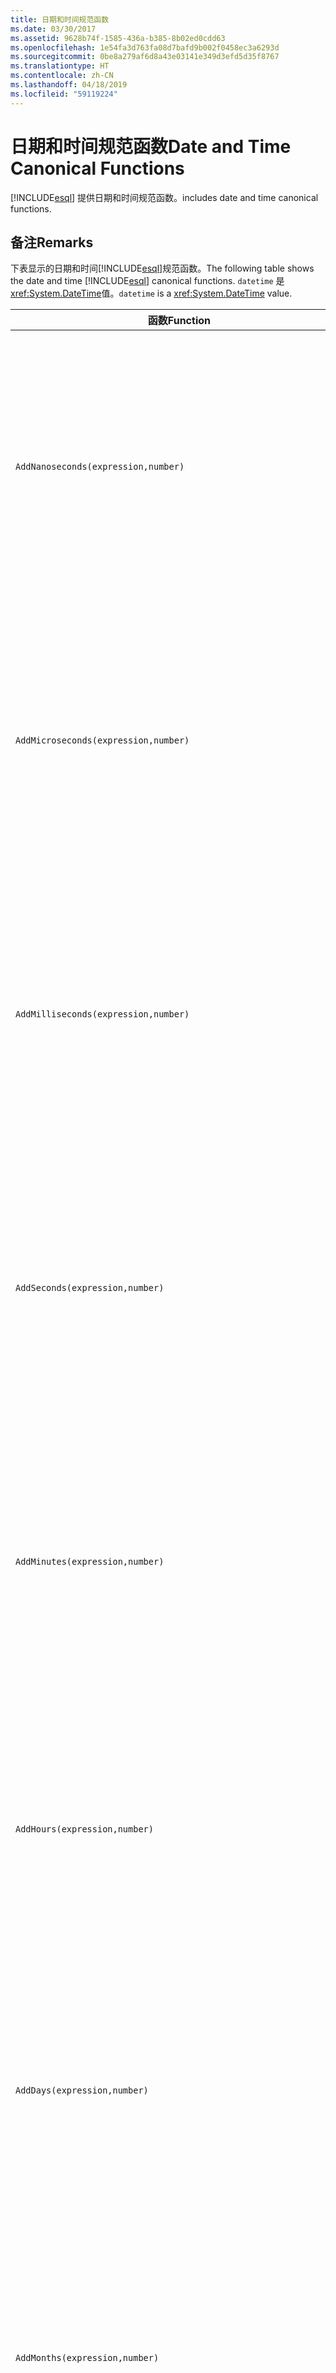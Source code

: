 ```yaml
---
title: 日期和时间规范函数
ms.date: 03/30/2017
ms.assetid: 9628b74f-1585-436a-b385-8b02ed0cdd63
ms.openlocfilehash: 1e54fa3d763fa08d7bafd9b002f0458ec3a6293d
ms.sourcegitcommit: 0be8a279af6d8a43e03141e349d3efd5d35f8767
ms.translationtype: HT
ms.contentlocale: zh-CN
ms.lasthandoff: 04/18/2019
ms.locfileid: "59119224"
---
```

# <a name="date-and-time-canonical-functions"></a><span data-ttu-id="c5acd-102">日期和时间规范函数</span><span class="sxs-lookup"><span data-stu-id="c5acd-102">Date and Time Canonical Functions</span></span>
[!INCLUDE[esql](../../../../../../includes/esql-md.md)] <span data-ttu-id="c5acd-103">提供日期和时间规范函数。</span><span class="sxs-lookup"><span data-stu-id="c5acd-103">includes date and time canonical functions.</span></span>  
  
## <a name="remarks"></a><span data-ttu-id="c5acd-104">备注</span><span class="sxs-lookup"><span data-stu-id="c5acd-104">Remarks</span></span>  
 <span data-ttu-id="c5acd-105">下表显示的日期和时间[!INCLUDE[esql](../../../../../../includes/esql-md.md)]规范函数。</span><span class="sxs-lookup"><span data-stu-id="c5acd-105">The following table shows the date and time [!INCLUDE[esql](../../../../../../includes/esql-md.md)] canonical functions.</span></span> <span data-ttu-id="c5acd-106">`datetime` 是<xref:System.DateTime>值。</span><span class="sxs-lookup"><span data-stu-id="c5acd-106">`datetime` is a <xref:System.DateTime> value.</span></span>  
  
|<span data-ttu-id="c5acd-107">函数</span><span class="sxs-lookup"><span data-stu-id="c5acd-107">Function</span></span>|<span data-ttu-id="c5acd-108">描述</span><span class="sxs-lookup"><span data-stu-id="c5acd-108">Description</span></span>|  
|--------------|-----------------|  
|`AddNanoseconds(expression,number)`|<span data-ttu-id="c5acd-109">将指定的毫微秒 `number` 添加到 `expression`。</span><span class="sxs-lookup"><span data-stu-id="c5acd-109">Adds the specified `number` of nanoseconds to the `expression`.</span></span><br /><br /> <span data-ttu-id="c5acd-110">**参数**</span><span class="sxs-lookup"><span data-stu-id="c5acd-110">**Arguments**</span></span><br /><br /> <span data-ttu-id="c5acd-111">`expression`：`DateTime`、`DateTimeOffset` 或 `Time`。</span><span class="sxs-lookup"><span data-stu-id="c5acd-111">`expression`: `DateTime`, `DateTimeOffset`, or `Time`.</span></span><br /><br /> <span data-ttu-id="c5acd-112">`number`: `Int32`。</span><span class="sxs-lookup"><span data-stu-id="c5acd-112">`number`: `Int32`.</span></span><br /><br /> <span data-ttu-id="c5acd-113">**返回值**</span><span class="sxs-lookup"><span data-stu-id="c5acd-113">**Return Value**</span></span><br /><br /> <span data-ttu-id="c5acd-114">`expression` 的类型。</span><span class="sxs-lookup"><span data-stu-id="c5acd-114">The type of `expression`.</span></span>|  
|`AddMicroseconds(expression,number)`|<span data-ttu-id="c5acd-115">将指定的微秒 `number` 添加到 `expression`。</span><span class="sxs-lookup"><span data-stu-id="c5acd-115">Adds the specified `number` of microseconds to the `expression`.</span></span><br /><br /> <span data-ttu-id="c5acd-116">**参数**</span><span class="sxs-lookup"><span data-stu-id="c5acd-116">**Arguments**</span></span><br /><br /> <span data-ttu-id="c5acd-117">`expression`：`DateTime`、`DateTimeOffset` 或 `Time`。</span><span class="sxs-lookup"><span data-stu-id="c5acd-117">`expression`: `DateTime`, `DateTimeOffset`, or `Time`.</span></span><br /><br /> <span data-ttu-id="c5acd-118">`number`: `Int32`。</span><span class="sxs-lookup"><span data-stu-id="c5acd-118">`number`: `Int32`.</span></span><br /><br /> <span data-ttu-id="c5acd-119">**返回值**</span><span class="sxs-lookup"><span data-stu-id="c5acd-119">**Return Value**</span></span><br /><br /> <span data-ttu-id="c5acd-120">`expression` 的类型。</span><span class="sxs-lookup"><span data-stu-id="c5acd-120">The type of `expression`.</span></span>|  
|`AddMilliseconds(expression,number)`|<span data-ttu-id="c5acd-121">将指定的毫秒 `number` 添加到 `expression`。</span><span class="sxs-lookup"><span data-stu-id="c5acd-121">Adds the specified `number` of milliseconds to the `expression`.</span></span><br /><br /> <span data-ttu-id="c5acd-122">**参数**</span><span class="sxs-lookup"><span data-stu-id="c5acd-122">**Arguments**</span></span><br /><br /> <span data-ttu-id="c5acd-123">`expression`：`DateTime`、`DateTimeOffset` 或 `Time`。</span><span class="sxs-lookup"><span data-stu-id="c5acd-123">`expression`: `DateTime`, `DateTimeOffset`, or `Time`.</span></span><br /><br /> <span data-ttu-id="c5acd-124">`number`: `Int32`。</span><span class="sxs-lookup"><span data-stu-id="c5acd-124">`number`: `Int32`.</span></span><br /><br /> <span data-ttu-id="c5acd-125">**返回值**</span><span class="sxs-lookup"><span data-stu-id="c5acd-125">**Return Value**</span></span><br /><br /> <span data-ttu-id="c5acd-126">`expression` 的类型。</span><span class="sxs-lookup"><span data-stu-id="c5acd-126">The type of `expression`.</span></span>|  
|`AddSeconds(expression,number)`|<span data-ttu-id="c5acd-127">将指定的秒 `number` 添加到 `expression`。</span><span class="sxs-lookup"><span data-stu-id="c5acd-127">Adds the specified `number` of seconds to the `expression`.</span></span><br /><br /> <span data-ttu-id="c5acd-128">**参数**</span><span class="sxs-lookup"><span data-stu-id="c5acd-128">**Arguments**</span></span><br /><br /> <span data-ttu-id="c5acd-129">`expression`：`DateTime`、`DateTimeOffset` 或 `Time`。</span><span class="sxs-lookup"><span data-stu-id="c5acd-129">`expression`: `DateTime`, `DateTimeOffset`, or `Time`.</span></span><br /><br /> <span data-ttu-id="c5acd-130">`number`: `Int32`。</span><span class="sxs-lookup"><span data-stu-id="c5acd-130">`number`: `Int32`.</span></span><br /><br /> <span data-ttu-id="c5acd-131">**返回值**</span><span class="sxs-lookup"><span data-stu-id="c5acd-131">**Return Value**</span></span><br /><br /> <span data-ttu-id="c5acd-132">`expression` 的类型。</span><span class="sxs-lookup"><span data-stu-id="c5acd-132">The type of `expression`.</span></span>|  
|`AddMinutes(expression,number)`|<span data-ttu-id="c5acd-133">将指定的分钟 `number` 添加到 `expression`。</span><span class="sxs-lookup"><span data-stu-id="c5acd-133">Adds the specified `number` of minutes to the `expression`.</span></span><br /><br /> <span data-ttu-id="c5acd-134">**参数**</span><span class="sxs-lookup"><span data-stu-id="c5acd-134">**Arguments**</span></span><br /><br /> <span data-ttu-id="c5acd-135">`expression`：`DateTime`、`DateTimeOffset` 或 `Time`。</span><span class="sxs-lookup"><span data-stu-id="c5acd-135">`expression`: `DateTime`, `DateTimeOffset`, or `Time`.</span></span><br /><br /> <span data-ttu-id="c5acd-136">`number`: `Int32`。</span><span class="sxs-lookup"><span data-stu-id="c5acd-136">`number`: `Int32`.</span></span><br /><br /> <span data-ttu-id="c5acd-137">**返回值**</span><span class="sxs-lookup"><span data-stu-id="c5acd-137">**Return Value**</span></span><br /><br /> <span data-ttu-id="c5acd-138">`expression` 的类型。</span><span class="sxs-lookup"><span data-stu-id="c5acd-138">The type of `expression`.</span></span>|  
|`AddHours(expression,number)`|<span data-ttu-id="c5acd-139">将指定的小时 `number` 添加到 `expression`。</span><span class="sxs-lookup"><span data-stu-id="c5acd-139">Adds the specified `number` of hours to the `expression`.</span></span><br /><br /> <span data-ttu-id="c5acd-140">**参数**</span><span class="sxs-lookup"><span data-stu-id="c5acd-140">**Arguments**</span></span><br /><br /> <span data-ttu-id="c5acd-141">`expression`：`DateTime`、`DateTimeOffset` 或 `Time`。</span><span class="sxs-lookup"><span data-stu-id="c5acd-141">`expression`: `DateTime`, `DateTimeOffset`, or `Time`.</span></span><br /><br /> <span data-ttu-id="c5acd-142">`number`: `Int32`。</span><span class="sxs-lookup"><span data-stu-id="c5acd-142">`number`: `Int32`.</span></span><br /><br /> <span data-ttu-id="c5acd-143">**返回值**</span><span class="sxs-lookup"><span data-stu-id="c5acd-143">**Return Value**</span></span><br /><br /> <span data-ttu-id="c5acd-144">`expression` 的类型。</span><span class="sxs-lookup"><span data-stu-id="c5acd-144">The type of `expression`.</span></span>|  
|`AddDays(expression,number)`|<span data-ttu-id="c5acd-145">将指定的天 `number` 添加到 `expression`。</span><span class="sxs-lookup"><span data-stu-id="c5acd-145">Adds the specified `number` of days to the `expression`.</span></span><br /><br /> <span data-ttu-id="c5acd-146">**参数**</span><span class="sxs-lookup"><span data-stu-id="c5acd-146">**Arguments**</span></span><br /><br /> <span data-ttu-id="c5acd-147">`expression`：`DateTime` 或 `DateTimeOffset`。</span><span class="sxs-lookup"><span data-stu-id="c5acd-147">`expression`: `DateTime` or `DateTimeOffset`.</span></span><br /><br /> <span data-ttu-id="c5acd-148">`number`: `Int32`。</span><span class="sxs-lookup"><span data-stu-id="c5acd-148">`number`: `Int32`.</span></span><br /><br /> <span data-ttu-id="c5acd-149">**返回值**</span><span class="sxs-lookup"><span data-stu-id="c5acd-149">**Return Value**</span></span><br /><br /> <span data-ttu-id="c5acd-150">`expression` 的类型。</span><span class="sxs-lookup"><span data-stu-id="c5acd-150">The type of `expression`.</span></span>|  
|`AddMonths(expression,number)`|<span data-ttu-id="c5acd-151">将指定的月份 `number` 添加到 `expression`。</span><span class="sxs-lookup"><span data-stu-id="c5acd-151">Adds the specified `number` of months to the `expression`.</span></span><br /><br /> <span data-ttu-id="c5acd-152">**参数**</span><span class="sxs-lookup"><span data-stu-id="c5acd-152">**Arguments**</span></span><br /><br /> <span data-ttu-id="c5acd-153">`expression`：`DateTime` 或 `DateTimeOffset`。</span><span class="sxs-lookup"><span data-stu-id="c5acd-153">`expression`: `DateTime` or `DateTimeOffset`.</span></span><br /><br /> <span data-ttu-id="c5acd-154">`number`: `Int32`。</span><span class="sxs-lookup"><span data-stu-id="c5acd-154">`number`: `Int32`.</span></span><br /><br /> <span data-ttu-id="c5acd-155">**返回值**</span><span class="sxs-lookup"><span data-stu-id="c5acd-155">**Return Value**</span></span><br /><br /> <span data-ttu-id="c5acd-156">`expression` 的类型。</span><span class="sxs-lookup"><span data-stu-id="c5acd-156">The type of `expression`.</span></span>|  
|`AddYears(expression,number)`|<span data-ttu-id="c5acd-157">将指定的年份 `number` 添加到 `expression`。</span><span class="sxs-lookup"><span data-stu-id="c5acd-157">Adds the specified `number` of years to the `expression`.</span></span><br /><br /> <span data-ttu-id="c5acd-158">**参数**</span><span class="sxs-lookup"><span data-stu-id="c5acd-158">**Arguments**</span></span><br /><br /> <span data-ttu-id="c5acd-159">`expression`：`DateTime` 或 `DateTimeOffset`。</span><span class="sxs-lookup"><span data-stu-id="c5acd-159">`expression`: `DateTime` or `DateTimeOffset`.</span></span><br /><br /> <span data-ttu-id="c5acd-160">`number`: `Int32`。</span><span class="sxs-lookup"><span data-stu-id="c5acd-160">`number`: `Int32`.</span></span><br /><br /> <span data-ttu-id="c5acd-161">**返回值**</span><span class="sxs-lookup"><span data-stu-id="c5acd-161">**Return Value**</span></span><br /><br /> <span data-ttu-id="c5acd-162">`expression` 的类型。</span><span class="sxs-lookup"><span data-stu-id="c5acd-162">The type of `expression`.</span></span>|  
|`CreateDateTime(year,month,day,hour,minute,second)`|<span data-ttu-id="c5acd-163">返回一个新的 `DateTime` 值作为服务器在自己的时区中的当前日期和时间。</span><span class="sxs-lookup"><span data-stu-id="c5acd-163">Returns a new `DateTime` value as the current date and time of the server in the server's time zone.</span></span><br /><br /> <span data-ttu-id="c5acd-164">**参数**</span><span class="sxs-lookup"><span data-stu-id="c5acd-164">**Arguments**</span></span><br /><br /> <span data-ttu-id="c5acd-165">`year`、`month`、`day`、`hour`、`minute`：`Int16` 和 `Int32`。</span><span class="sxs-lookup"><span data-stu-id="c5acd-165">`year`, `month`, `day`, `hour`, `minute`: `Int16` and `Int32`.</span></span><br /><br /> <span data-ttu-id="c5acd-166">`second`: `Double`。</span><span class="sxs-lookup"><span data-stu-id="c5acd-166">`second`: `Double`.</span></span><br /><br /> <span data-ttu-id="c5acd-167">**返回值**</span><span class="sxs-lookup"><span data-stu-id="c5acd-167">**Return Value**</span></span><br /><br /> <span data-ttu-id="c5acd-168">`DateTime`。</span><span class="sxs-lookup"><span data-stu-id="c5acd-168">A `DateTime`.</span></span>|  
|`CreateDateTimeOffset(year,month,day,hour,minute,second,tzoffset)`|<span data-ttu-id="c5acd-169">返回一个新的 `DateTimeOffset` 值作为服务器相对于协调世界时 (UTC) 的当前日期和时间。</span><span class="sxs-lookup"><span data-stu-id="c5acd-169">Returns a new `DateTimeOffset` value as the current date and time of the server relative to the Coordinated Universal Time (UTC).</span></span><br /><br /> <span data-ttu-id="c5acd-170">**参数**</span><span class="sxs-lookup"><span data-stu-id="c5acd-170">**Arguments**</span></span><br /><br /> <span data-ttu-id="c5acd-171">`year`, `month`, `day`, `hour`, `minute`, `tzoffset`: `Int32`.</span><span class="sxs-lookup"><span data-stu-id="c5acd-171">`year`, `month`, `day`, `hour`, `minute`, `tzoffset`: `Int32`.</span></span><br /><br /> <span data-ttu-id="c5acd-172">`second`: `Double`。</span><span class="sxs-lookup"><span data-stu-id="c5acd-172">`second`: `Double`.</span></span><br /><br /> <span data-ttu-id="c5acd-173">**返回值**</span><span class="sxs-lookup"><span data-stu-id="c5acd-173">**Return Value**</span></span><br /><br /> <span data-ttu-id="c5acd-174">`DateTimeOffset`。</span><span class="sxs-lookup"><span data-stu-id="c5acd-174">A `DateTimeOffset`.</span></span>|  
|`CreateTime(hour,minute,second)`|<span data-ttu-id="c5acd-175">返回一个新的 `Time` 值作为当前时间。</span><span class="sxs-lookup"><span data-stu-id="c5acd-175">Returns a new `Time` value as the current time.</span></span><br /><br /> <span data-ttu-id="c5acd-176">**参数**</span><span class="sxs-lookup"><span data-stu-id="c5acd-176">**Arguments**</span></span><br /><br /> <span data-ttu-id="c5acd-177">`hour` 和 `minute`：`Int32`。</span><span class="sxs-lookup"><span data-stu-id="c5acd-177">`hour` and `minute`: `Int32`.</span></span><br /><br /> <span data-ttu-id="c5acd-178">`second`: `Double`。</span><span class="sxs-lookup"><span data-stu-id="c5acd-178">`second`: `Double`.</span></span><br /><br /> <span data-ttu-id="c5acd-179">**返回值**</span><span class="sxs-lookup"><span data-stu-id="c5acd-179">**Return Value**</span></span><br /><br /> <span data-ttu-id="c5acd-180">`Time`。</span><span class="sxs-lookup"><span data-stu-id="c5acd-180">A `Time`.</span></span>|  
|`CurrentDateTime()`|<span data-ttu-id="c5acd-181">返回一个 `DateTime` 值作为服务器所在时区中的当前日期和时间。</span><span class="sxs-lookup"><span data-stu-id="c5acd-181">Returns a `DateTime` value as the current date and time of the server in the server's time zone.</span></span><br /><br /> <span data-ttu-id="c5acd-182">**返回值**</span><span class="sxs-lookup"><span data-stu-id="c5acd-182">**Return Value**</span></span><br /><br /> <span data-ttu-id="c5acd-183">`DateTime`。</span><span class="sxs-lookup"><span data-stu-id="c5acd-183">A `DateTime`.</span></span>|  
|`CurrentDateTimeOffset()`|<span data-ttu-id="c5acd-184">将当前日期、时间和偏移量作为 `DateTimeOffset` 返回。</span><span class="sxs-lookup"><span data-stu-id="c5acd-184">Returns the current date, time and offset as a `DateTimeOffset`.</span></span><br /><br /> <span data-ttu-id="c5acd-185">**返回值**</span><span class="sxs-lookup"><span data-stu-id="c5acd-185">**Return Value**</span></span><br /><br /> <span data-ttu-id="c5acd-186">`DateTimeOffset`。</span><span class="sxs-lookup"><span data-stu-id="c5acd-186">A `DateTimeOffset`.</span></span>|  
|`CurrentUtcDateTime()`|<span data-ttu-id="c5acd-187">返回一个 <xref:System.DateTime> 值，该值作为服务器在 UTS 时区中的当前日期和时间。</span><span class="sxs-lookup"><span data-stu-id="c5acd-187">Returns a <xref:System.DateTime> value as the current date and time of the server in the UTS time zone.</span></span><br /><br /> <span data-ttu-id="c5acd-188">**返回值**</span><span class="sxs-lookup"><span data-stu-id="c5acd-188">**Return Value**</span></span><br /><br /> <span data-ttu-id="c5acd-189">`DateTime`。</span><span class="sxs-lookup"><span data-stu-id="c5acd-189">A `DateTime`.</span></span>|  
|`Day(expression)`|<span data-ttu-id="c5acd-190">将 `expression` 的日部分作为一个介于 1 到 31 之间的 `Int32` 返回。</span><span class="sxs-lookup"><span data-stu-id="c5acd-190">Returns the day portion of `expression` as an `Int32` between 1 and 31.</span></span><br /><br /> <span data-ttu-id="c5acd-191">**参数**</span><span class="sxs-lookup"><span data-stu-id="c5acd-191">**Arguments**</span></span><br /><br /> <span data-ttu-id="c5acd-192">`DateTime` 和 `DateTimeOffset`。</span><span class="sxs-lookup"><span data-stu-id="c5acd-192">A `DateTime` and `DateTimeOffset`.</span></span><br /><br /> <span data-ttu-id="c5acd-193">**返回值**</span><span class="sxs-lookup"><span data-stu-id="c5acd-193">**Return Value**</span></span><br /><br /> <span data-ttu-id="c5acd-194">一个 `Int32`。</span><span class="sxs-lookup"><span data-stu-id="c5acd-194">An `Int32`.</span></span><br /><br /> <span data-ttu-id="c5acd-195">**示例**</span><span class="sxs-lookup"><span data-stu-id="c5acd-195">**Example**</span></span><br /><br /> `-- The following example returns 12.`<br /><br /> `Day(cast('03/12/1998' as DateTime))`|  
|`DayOfYear(expression)`|<span data-ttu-id="c5acd-196">将 `expression` 的日部分作为一个介于 1 到 366 之间的 `Int32` 返回，对于闰年的最后一天将返回 366。</span><span class="sxs-lookup"><span data-stu-id="c5acd-196">Returns the day portion of `expression` as an `Int32` between 1 and 366, where 366 is returned for the last day of a leap year.</span></span><br /><br /> <span data-ttu-id="c5acd-197">**参数**</span><span class="sxs-lookup"><span data-stu-id="c5acd-197">**Arguments**</span></span><br /><br /> <span data-ttu-id="c5acd-198">`DateTime` 或 `DateTimeOffset`。</span><span class="sxs-lookup"><span data-stu-id="c5acd-198">A `DateTime` or `DateTimeOffset`.</span></span><br /><br /> <span data-ttu-id="c5acd-199">**返回值**</span><span class="sxs-lookup"><span data-stu-id="c5acd-199">**Return Value**</span></span><br /><br /> <span data-ttu-id="c5acd-200">一个 `Int32`。</span><span class="sxs-lookup"><span data-stu-id="c5acd-200">An `Int32`.</span></span>|  
|`DiffNanoseconds(startExpression,endExpression)`|<span data-ttu-id="c5acd-201">返回 `startExpression` 和 `endExpression` 之间的差（毫微秒）。</span><span class="sxs-lookup"><span data-stu-id="c5acd-201">Returns the difference, in nanoseconds, between `startExpression` and `endExpression`.</span></span><br /><br /> <span data-ttu-id="c5acd-202">**参数**</span><span class="sxs-lookup"><span data-stu-id="c5acd-202">**Arguments**</span></span><br /><br /> <span data-ttu-id="c5acd-203">`startExpression`、`endExpression`：`DateTime`、`DateTimeOffset` 或 `Time`。</span><span class="sxs-lookup"><span data-stu-id="c5acd-203">`startExpression`, `endExpression`: `DateTime`, `DateTimeOffset`, or `Time`.</span></span> <span data-ttu-id="c5acd-204">**注意：** `startExpression`和`endExpression`必须属于同一类型。</span><span class="sxs-lookup"><span data-stu-id="c5acd-204">**Note:**  `startExpression` and `endExpression` must be of the same type.</span></span> <br /><br /> <span data-ttu-id="c5acd-205">**返回值**</span><span class="sxs-lookup"><span data-stu-id="c5acd-205">**Return Value**</span></span><br /><br /> <span data-ttu-id="c5acd-206">一个 `Int32`。</span><span class="sxs-lookup"><span data-stu-id="c5acd-206">An `Int32`.</span></span>|  
|`DiffMilliseconds(startExpression,endExpression)`|<span data-ttu-id="c5acd-207">返回 `startExpression` 和 `endExpression` 之间的差（毫秒）。</span><span class="sxs-lookup"><span data-stu-id="c5acd-207">Returns the difference, in milliseconds, between `startExpression` and `endExpression`.</span></span><br /><br /> <span data-ttu-id="c5acd-208">**参数**</span><span class="sxs-lookup"><span data-stu-id="c5acd-208">**Arguments**</span></span><br /><br /> <span data-ttu-id="c5acd-209">`startExpression`、`endExpression`：`DateTime`、`DateTimeOffset` 或 `Time`。</span><span class="sxs-lookup"><span data-stu-id="c5acd-209">`startExpression`, `endExpression`: `DateTime`, `DateTimeOffset`, or `Time`.</span></span> <span data-ttu-id="c5acd-210">**注意：** `startExpression`和`endExpression`必须属于同一类型。</span><span class="sxs-lookup"><span data-stu-id="c5acd-210">**Note:**  `startExpression` and `endExpression` must be of the same type.</span></span> <br /><br /> <span data-ttu-id="c5acd-211">**返回值**</span><span class="sxs-lookup"><span data-stu-id="c5acd-211">**Return Value**</span></span><br /><br /> <span data-ttu-id="c5acd-212">一个 `Int32`。</span><span class="sxs-lookup"><span data-stu-id="c5acd-212">An `Int32`.</span></span>|  
|`DiffMicroseconds(startExpression,endExpression)`|<span data-ttu-id="c5acd-213">返回 `startExpression` 和 `endExpression` 之间的差（微秒）。</span><span class="sxs-lookup"><span data-stu-id="c5acd-213">Returns the difference, in microseconds, between `startExpression` and `endExpression`.</span></span><br /><br /> <span data-ttu-id="c5acd-214">**参数**</span><span class="sxs-lookup"><span data-stu-id="c5acd-214">**Arguments**</span></span><br /><br /> <span data-ttu-id="c5acd-215">`startExpression`、`endExpression`：`DateTime`、`DateTimeOffset` 或 `Time`。</span><span class="sxs-lookup"><span data-stu-id="c5acd-215">`startExpression`, `endExpression`: `DateTime`, `DateTimeOffset`, or `Time`.</span></span> <span data-ttu-id="c5acd-216">**注意：** `startExpression`和`endExpression`必须属于同一类型。</span><span class="sxs-lookup"><span data-stu-id="c5acd-216">**Note:**  `startExpression` and `endExpression` must be of the same type.</span></span> <br /><br /> <span data-ttu-id="c5acd-217">**返回值**</span><span class="sxs-lookup"><span data-stu-id="c5acd-217">**Return Value**</span></span><br /><br /> <span data-ttu-id="c5acd-218">一个 `Int32`。</span><span class="sxs-lookup"><span data-stu-id="c5acd-218">An `Int32`.</span></span>|  
|`DiffSeconds(startExpression,endExpression)`|<span data-ttu-id="c5acd-219">返回 `startExpression` 和 `endExpression` 之间的差（秒）。</span><span class="sxs-lookup"><span data-stu-id="c5acd-219">Returns the difference, in seconds, between `startExpression` and `endExpression`.</span></span><br /><br /> <span data-ttu-id="c5acd-220">**参数**</span><span class="sxs-lookup"><span data-stu-id="c5acd-220">**Arguments**</span></span><br /><br /> <span data-ttu-id="c5acd-221">`startExpression`、`endExpression`：`DateTime`、`DateTimeOffset` 或 `Time`。</span><span class="sxs-lookup"><span data-stu-id="c5acd-221">`startExpression`, `endExpression`: `DateTime`, `DateTimeOffset`, or `Time`.</span></span> <span data-ttu-id="c5acd-222">**注意：** `startExpression`和`endExpression`必须属于同一类型。</span><span class="sxs-lookup"><span data-stu-id="c5acd-222">**Note:**  `startExpression` and `endExpression` must be of the same type.</span></span> <br /><br /> <span data-ttu-id="c5acd-223">**返回值**</span><span class="sxs-lookup"><span data-stu-id="c5acd-223">**Return Value**</span></span><br /><br /> <span data-ttu-id="c5acd-224">一个 `Int32`。</span><span class="sxs-lookup"><span data-stu-id="c5acd-224">An `Int32`.</span></span>|  
|`DiffMinutes(startExpression,endExpression)`|<span data-ttu-id="c5acd-225">返回 `startExpression` 和 `endExpression` 之间的差（分钟）。</span><span class="sxs-lookup"><span data-stu-id="c5acd-225">Returns the difference, in minutes, between `startExpression` and `endExpression`.</span></span><br /><br /> <span data-ttu-id="c5acd-226">**参数**</span><span class="sxs-lookup"><span data-stu-id="c5acd-226">**Arguments**</span></span><br /><br /> <span data-ttu-id="c5acd-227">`startExpression`、`endExpression`：`DateTime`、`DateTimeOffset` 或 `Time`。</span><span class="sxs-lookup"><span data-stu-id="c5acd-227">`startExpression`, `endExpression`: `DateTime`, `DateTimeOffset`, or `Time`.</span></span> <span data-ttu-id="c5acd-228">**注意：** `startExpression`和`endExpression`必须属于同一类型。</span><span class="sxs-lookup"><span data-stu-id="c5acd-228">**Note:**  `startExpression` and `endExpression` must be of the same type.</span></span> <br /><br /> <span data-ttu-id="c5acd-229">**返回值**</span><span class="sxs-lookup"><span data-stu-id="c5acd-229">**Return Value**</span></span><br /><br /> <span data-ttu-id="c5acd-230">一个 `Int32`。</span><span class="sxs-lookup"><span data-stu-id="c5acd-230">An `Int32`.</span></span>|  
|`DiffHours(startExpression,endExpression)`|<span data-ttu-id="c5acd-231">返回 `startExpression` 和 `endExpression` 之间的差（小时）。</span><span class="sxs-lookup"><span data-stu-id="c5acd-231">Returns the difference, in hours, between `startExpression` and `endExpression`.</span></span><br /><br /> <span data-ttu-id="c5acd-232">**参数**</span><span class="sxs-lookup"><span data-stu-id="c5acd-232">**Arguments**</span></span><br /><br /> <span data-ttu-id="c5acd-233">`startExpression`、`endExpression`：`DateTime`、`DateTimeOffset` 或 `Time`。</span><span class="sxs-lookup"><span data-stu-id="c5acd-233">`startExpression`, `endExpression`: `DateTime`, `DateTimeOffset`, or `Time`.</span></span> <span data-ttu-id="c5acd-234">**注意：** `startExpression`和`endExpression`必须属于同一类型。</span><span class="sxs-lookup"><span data-stu-id="c5acd-234">**Note:**  `startExpression` and `endExpression` must be of the same type.</span></span> <br /><br /> <span data-ttu-id="c5acd-235">**返回值**</span><span class="sxs-lookup"><span data-stu-id="c5acd-235">**Return Value**</span></span><br /><br /> <span data-ttu-id="c5acd-236">一个 `Int32`。</span><span class="sxs-lookup"><span data-stu-id="c5acd-236">An `Int32`.</span></span>|  
|`DiffDays(startExpression,endExpression)`|<span data-ttu-id="c5acd-237">返回 `startExpression` 和 `endExpression` 之间的差（天）。</span><span class="sxs-lookup"><span data-stu-id="c5acd-237">Returns the difference, in days, between `startExpression` and `endExpression`.</span></span><br /><br /> <span data-ttu-id="c5acd-238">**参数**</span><span class="sxs-lookup"><span data-stu-id="c5acd-238">**Arguments**</span></span><br /><br /> <span data-ttu-id="c5acd-239">`startExpression`、`endExpression`：`DateTime` 或 `DateTimeOffset`。</span><span class="sxs-lookup"><span data-stu-id="c5acd-239">`startExpression`, `endExpression`: `DateTime` or `DateTimeOffset`.</span></span> <span data-ttu-id="c5acd-240">**注意：** `startExpression`和`endExpression`必须属于同一类型。</span><span class="sxs-lookup"><span data-stu-id="c5acd-240">**Note:**  `startExpression` and `endExpression` must be of the same type.</span></span> <br /><br /> <span data-ttu-id="c5acd-241">**返回值**</span><span class="sxs-lookup"><span data-stu-id="c5acd-241">**Return Value**</span></span><br /><br /> <span data-ttu-id="c5acd-242">一个 `Int32`。</span><span class="sxs-lookup"><span data-stu-id="c5acd-242">An `Int32`.</span></span>|  
|`DiffMonths(startExpression,endExpression)`|<span data-ttu-id="c5acd-243">返回 `startExpression` 和 `endExpression` 之间的差（月）。</span><span class="sxs-lookup"><span data-stu-id="c5acd-243">Returns the difference, in months, between `startExpression` and `endExpression`.</span></span><br /><br /> <span data-ttu-id="c5acd-244">**参数**</span><span class="sxs-lookup"><span data-stu-id="c5acd-244">**Arguments**</span></span><br /><br /> <span data-ttu-id="c5acd-245">`startExpression`、`endExpression`：`DateTime` 或 `DateTimeOffset`。</span><span class="sxs-lookup"><span data-stu-id="c5acd-245">`startExpression`, `endExpression`: `DateTime` or `DateTimeOffset`.</span></span> <span data-ttu-id="c5acd-246">**注意：** `startExpression`和`endExpression`必须属于同一类型。</span><span class="sxs-lookup"><span data-stu-id="c5acd-246">**Note:**  `startExpression` and `endExpression` must be of the same type.</span></span> <br /><br /> <span data-ttu-id="c5acd-247">**返回值**</span><span class="sxs-lookup"><span data-stu-id="c5acd-247">**Return Value**</span></span><br /><br /> <span data-ttu-id="c5acd-248">一个 `Int32`。</span><span class="sxs-lookup"><span data-stu-id="c5acd-248">An `Int32`.</span></span>|  
|`DiffYears(startExpression,endExpression)`|<span data-ttu-id="c5acd-249">返回 `startExpression` 和 `endExpression` 之间的差（年）。</span><span class="sxs-lookup"><span data-stu-id="c5acd-249">Returns the difference, in years, between `startExpression` and `endExpression`.</span></span><br /><br /> <span data-ttu-id="c5acd-250">**参数**</span><span class="sxs-lookup"><span data-stu-id="c5acd-250">**Arguments**</span></span><br /><br /> <span data-ttu-id="c5acd-251">`startExpression`、`endExpression`：`DateTime` 或 `DateTimeOffset`。</span><span class="sxs-lookup"><span data-stu-id="c5acd-251">`startExpression`, `endExpression`: `DateTime` or `DateTimeOffset`.</span></span> <span data-ttu-id="c5acd-252">**注意：** `startExpression`和`endExpression`必须属于同一类型。</span><span class="sxs-lookup"><span data-stu-id="c5acd-252">**Note:**  `startExpression` and `endExpression` must be of the same type.</span></span> <br /><br /> <span data-ttu-id="c5acd-253">**返回值**</span><span class="sxs-lookup"><span data-stu-id="c5acd-253">**Return Value**</span></span><br /><br /> <span data-ttu-id="c5acd-254">一个 `Int32`。</span><span class="sxs-lookup"><span data-stu-id="c5acd-254">An `Int32`.</span></span>|  
|`GetTotalOffsetMinutes(datetimeoffset)`|<span data-ttu-id="c5acd-255">返回 `datetimeoffset` 相对于 GMT 偏移的分钟数。</span><span class="sxs-lookup"><span data-stu-id="c5acd-255">Returns the number of minutes that the `datetimeoffset` is offset from GMT.</span></span> <span data-ttu-id="c5acd-256">此值通常介于 +780 到 -780 之间（+ 或 - 13 小时）。</span><span class="sxs-lookup"><span data-stu-id="c5acd-256">This is generally between +780 and -780 (+ or - 13 hrs).</span></span> <span data-ttu-id="c5acd-257">**注意：** 只有 SQL Server 2008 支持此函数。</span><span class="sxs-lookup"><span data-stu-id="c5acd-257">**Note:**  This function is supported in SQL Server 2008 only.</span></span> <br /><br /> <span data-ttu-id="c5acd-258">**参数**</span><span class="sxs-lookup"><span data-stu-id="c5acd-258">**Arguments**</span></span><br /><br /> <span data-ttu-id="c5acd-259">`DateTimeOffset`。</span><span class="sxs-lookup"><span data-stu-id="c5acd-259">A `DateTimeOffset`.</span></span><br /><br /> <span data-ttu-id="c5acd-260">**返回值**</span><span class="sxs-lookup"><span data-stu-id="c5acd-260">**Return Value**</span></span><br /><br /> <span data-ttu-id="c5acd-261">一个 `Int32`。</span><span class="sxs-lookup"><span data-stu-id="c5acd-261">An `Int32`.</span></span>|  
|`Hour(expression)`|<span data-ttu-id="c5acd-262">将 `expression` 的小时部分作为一个介于 0 到 23 之间的 `Int32` 返回。</span><span class="sxs-lookup"><span data-stu-id="c5acd-262">Returns the hour portion of `expression` as an `Int32` between 0 and 23.</span></span><br /><br /> <span data-ttu-id="c5acd-263">**参数**</span><span class="sxs-lookup"><span data-stu-id="c5acd-263">**Arguments**</span></span><br /><br /> <span data-ttu-id="c5acd-264">`DateTime, Time` 和 `DateTimeOffset`。</span><span class="sxs-lookup"><span data-stu-id="c5acd-264">A `DateTime, Time` and `DateTimeOffset`.</span></span><br /><br /> <span data-ttu-id="c5acd-265">**示例**</span><span class="sxs-lookup"><span data-stu-id="c5acd-265">**Example**</span></span><br /><br /> `-- The following example returns 22.`<br /><br /> `Hour(cast('22:35:5' as DateTime))`|  
|`Millisecond(expression)`|<span data-ttu-id="c5acd-266">将 `expression` 的毫秒部分作为一个介于 0 到 999 之间的 `Int32` 返回。</span><span class="sxs-lookup"><span data-stu-id="c5acd-266">Returns the milliseconds portion of `expression` as an `Int32` between 0 and 999.</span></span><br /><br /> <span data-ttu-id="c5acd-267">**参数**</span><span class="sxs-lookup"><span data-stu-id="c5acd-267">**Arguments**</span></span><br /><br /> <span data-ttu-id="c5acd-268">`DateTime, Time` 和 `DateTimeOffset`。</span><span class="sxs-lookup"><span data-stu-id="c5acd-268">A `DateTime, Time` and `DateTimeOffset`.</span></span><br /><br /> <span data-ttu-id="c5acd-269">**返回值**</span><span class="sxs-lookup"><span data-stu-id="c5acd-269">**Return Value**</span></span><br /><br /> <span data-ttu-id="c5acd-270">一个 `Int32`。</span><span class="sxs-lookup"><span data-stu-id="c5acd-270">An `Int32`.</span></span>|  
|`Minute(expression)`|<span data-ttu-id="c5acd-271">将 `expression` 的分钟部分作为一个介于 0 到 59 之间的 `Int32` 返回。</span><span class="sxs-lookup"><span data-stu-id="c5acd-271">Returns the minute portion of `expression` as an `Int32` between 0 and 59.</span></span><br /><br /> <span data-ttu-id="c5acd-272">**参数**</span><span class="sxs-lookup"><span data-stu-id="c5acd-272">**Arguments**</span></span><br /><br /> <span data-ttu-id="c5acd-273">`DateTime, Time` 或 `DateTimeOffset`。</span><span class="sxs-lookup"><span data-stu-id="c5acd-273">A `DateTime, Time` or `DateTimeOffset`.</span></span><br /><br /> <span data-ttu-id="c5acd-274">**返回值**</span><span class="sxs-lookup"><span data-stu-id="c5acd-274">**Return Value**</span></span><br /><br /> <span data-ttu-id="c5acd-275">一个 `Int32`。</span><span class="sxs-lookup"><span data-stu-id="c5acd-275">An `Int32`.</span></span><br /><br /> <span data-ttu-id="c5acd-276">**示例**</span><span class="sxs-lookup"><span data-stu-id="c5acd-276">**Example**</span></span><br /><br /> `-- The following example returns 35`<br /><br /> `Minute(cast('22:35:5' as DateTime))`|  
|`Month(expression)`|<span data-ttu-id="c5acd-277">将 `expression` 的月份部分作为一个介于 1 到 12 之间的 `Int32` 返回。</span><span class="sxs-lookup"><span data-stu-id="c5acd-277">Returns the month portion of `expression` as an `Int32` between 1 and 12.</span></span><br /><br /> <span data-ttu-id="c5acd-278">**参数**</span><span class="sxs-lookup"><span data-stu-id="c5acd-278">**Arguments**</span></span><br /><br /> <span data-ttu-id="c5acd-279">`DateTime` 或 `DateTimeOffset`。</span><span class="sxs-lookup"><span data-stu-id="c5acd-279">A `DateTime` or `DateTimeOffset`.</span></span><br /><br /> <span data-ttu-id="c5acd-280">**返回值**</span><span class="sxs-lookup"><span data-stu-id="c5acd-280">**Return Value**</span></span><br /><br /> <span data-ttu-id="c5acd-281">一个 `Int32`。</span><span class="sxs-lookup"><span data-stu-id="c5acd-281">An `Int32`.</span></span><br /><br /> <span data-ttu-id="c5acd-282">**示例**</span><span class="sxs-lookup"><span data-stu-id="c5acd-282">**Example**</span></span><br /><br /> `-- The following example returns 3.`<br /><br /> `Month(cast('03/12/1998' as DateTime))`|  
|`Second(expression)`|<span data-ttu-id="c5acd-283">将 `expression` 的秒部分作为一个介于 0 到 59 之间的 `Int32` 返回。</span><span class="sxs-lookup"><span data-stu-id="c5acd-283">Returns the seconds portion of `expression` as an `Int32` between 0 and 59.</span></span><br /><br /> <span data-ttu-id="c5acd-284">**参数**</span><span class="sxs-lookup"><span data-stu-id="c5acd-284">**Arguments**</span></span><br /><br /> <span data-ttu-id="c5acd-285">`DateTime, Time` 和 `DateTimeOffset`。</span><span class="sxs-lookup"><span data-stu-id="c5acd-285">A `DateTime, Time` and `DateTimeOffset`.</span></span><br /><br /> <span data-ttu-id="c5acd-286">**返回值**</span><span class="sxs-lookup"><span data-stu-id="c5acd-286">**Return Value**</span></span><br /><br /> <span data-ttu-id="c5acd-287">一个 `Int32`。</span><span class="sxs-lookup"><span data-stu-id="c5acd-287">An `Int32`.</span></span><br /><br /> <span data-ttu-id="c5acd-288">**示例**</span><span class="sxs-lookup"><span data-stu-id="c5acd-288">**Example**</span></span><br /><br /> `-- The following example returns 5`<br /><br /> `Second(cast('22:35:5' as DateTime))`|  
|`TruncateTime(expression)`|<span data-ttu-id="c5acd-289">返回截断了时间值的 `expression`。</span><span class="sxs-lookup"><span data-stu-id="c5acd-289">Returns the `expression`, with the time values truncated.</span></span><br /><br /> <span data-ttu-id="c5acd-290">**参数**</span><span class="sxs-lookup"><span data-stu-id="c5acd-290">**Arguments**</span></span><br /><br /> <span data-ttu-id="c5acd-291">`DateTime` 或 `DateTimeOffset`。</span><span class="sxs-lookup"><span data-stu-id="c5acd-291">A `DateTime` or `DateTimeOffset`.</span></span><br /><br /> <span data-ttu-id="c5acd-292">**返回值**</span><span class="sxs-lookup"><span data-stu-id="c5acd-292">**Return Value**</span></span><br /><br /> <span data-ttu-id="c5acd-293">`expression` 的类型。</span><span class="sxs-lookup"><span data-stu-id="c5acd-293">The type of `expression`.</span></span>|  
|`Year(expression)`|<span data-ttu-id="c5acd-294">返回的年份部分`expression`作为`Int32` `YYYY`。</span><span class="sxs-lookup"><span data-stu-id="c5acd-294">Returns the year portion of `expression` as an `Int32` `YYYY`.</span></span><br /><br /> <span data-ttu-id="c5acd-295">**参数**</span><span class="sxs-lookup"><span data-stu-id="c5acd-295">**Arguments**</span></span><br /><br /> <span data-ttu-id="c5acd-296">`DateTime` 和 `DateTimeOffset`。</span><span class="sxs-lookup"><span data-stu-id="c5acd-296">A `DateTime` and `DateTimeOffset`.</span></span><br /><br /> <span data-ttu-id="c5acd-297">**返回值**</span><span class="sxs-lookup"><span data-stu-id="c5acd-297">**Return Value**</span></span><br /><br /> <span data-ttu-id="c5acd-298">一个 `Int32`。</span><span class="sxs-lookup"><span data-stu-id="c5acd-298">An `Int32`.</span></span><br /><br /> <span data-ttu-id="c5acd-299">**示例**</span><span class="sxs-lookup"><span data-stu-id="c5acd-299">**Example**</span></span><br /><br /> `-- The following example returns 1998.`<br /><br /> `Year(cast('03/12/1998' as DateTime))`|  
  
 <span data-ttu-id="c5acd-300">如果提供 `null` 输入，则这些函数返回 `null`。</span><span class="sxs-lookup"><span data-stu-id="c5acd-300">These functions will return `null` if given `null` input.</span></span>  
  
 <span data-ttu-id="c5acd-301">Microsoft SQL 客户端托管提供程序中提供了等效功能。</span><span class="sxs-lookup"><span data-stu-id="c5acd-301">Equivalent functionality is available in the Microsoft SQL Client Managed Provider.</span></span> <span data-ttu-id="c5acd-302">有关详细信息，请参阅[用于实体框架函数的 SqlClient](../../../../../../docs/framework/data/adonet/ef/sqlclient-for-ef-functions.md)。</span><span class="sxs-lookup"><span data-stu-id="c5acd-302">For more information, see [SqlClient for Entity Framework Functions](../../../../../../docs/framework/data/adonet/ef/sqlclient-for-ef-functions.md).</span></span>  
  
## <a name="see-also"></a><span data-ttu-id="c5acd-303">请参阅</span><span class="sxs-lookup"><span data-stu-id="c5acd-303">See also</span></span>

- [<span data-ttu-id="c5acd-304">规范函数</span><span class="sxs-lookup"><span data-stu-id="c5acd-304">Canonical Functions</span></span>](../../../../../../docs/framework/data/adonet/ef/language-reference/canonical-functions.md)
